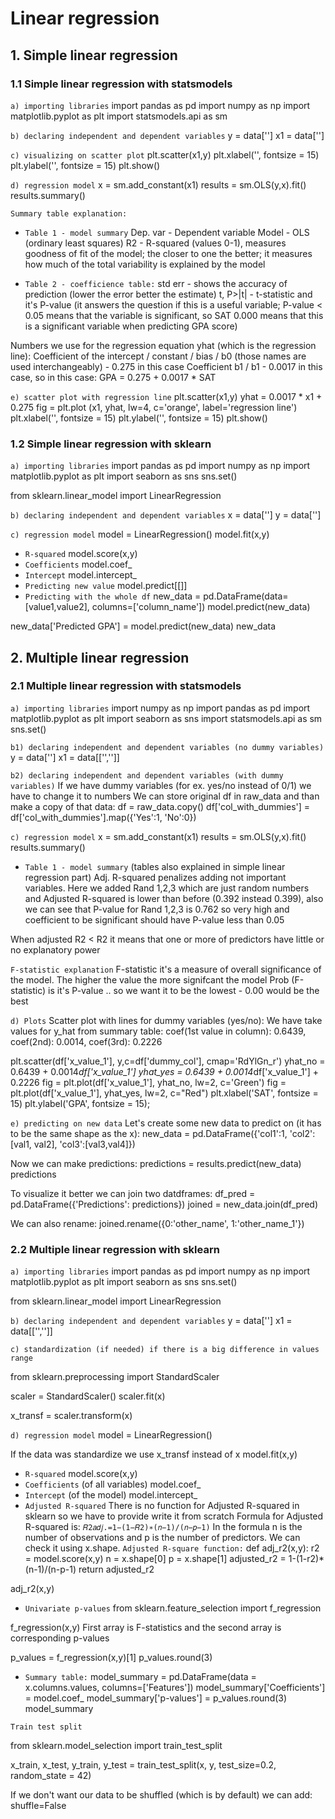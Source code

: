 # Linear regression

## 1. Simple linear regression
### 1.1 Simple linear regression with statsmodels
`a) importing libraries`
import pandas as pd
import numpy as np
import matplotlib.pyplot as plt
import statsmodels.api as sm

`b) declaring independent and dependent variables`
y = data['']
x1 = data['']

`c) visualizing on scatter plot`
plt.scatter(x1,y)
plt.xlabel('', fontsize = 15)
plt.ylabel('', fontsize = 15)
plt.show()

`d) regression model`
x = sm.add_constant(x1)
results = sm.OLS(y,x).fit()
results.summary()

`Summary table explanation:`
* `Table 1 - model summary`
Dep. var - Dependent variable
Model - OLS (ordinary least squares)
R2 - R-squared (values 0-1), measures goodness of fit of the model; the closer to one the better; it measures how much of the total variability is explained by the model

* `Table 2 - coefficience table:`
std err - shows the accuracy of prediction (lower the error better the estimate)
t, P>|t| - t-statistic and it's P-value (it answers the question if this is a useful variable; P-value < 0.05 means that the variable is significant, so SAT 0.000 means that this is a significant variable when predicting GPA score)

Numbers we use for the regression equation yhat (which is the regression line):
Coefficient of the intercept / constant / bias / b0 (those names are used interchangeably) - 0.275 in this case
Coefficient b1 / b1 - 0.0017 in this case, so in this case: GPA = 0.275 + 0.0017 * SAT

`e) scatter plot with regression line`
plt.scatter(x1,y)
yhat = 0.0017 * x1 + 0.275
fig = plt.plot (x1, yhat, lw=4, c='orange', label='regression line')
plt.xlabel('', fontsize = 15)
plt.ylabel('', fontsize = 15)
plt.show()

### 1.2 Simple linear regression with sklearn

`a) importing libraries`
import pandas as pd
import numpy as np
import matplotlib.pyplot as plt
import seaborn as sns
sns.set()

from sklearn.linear_model import LinearRegression

`b) declaring independent and dependent variables`
x = data['']
y = data['']

`c) regression model`
model = LinearRegression()
model.fit(x,y)

* `R-squared`
model.score(x,y)
* `Coefficients`
model.coef_
* `Intercept`
model.intercept_
* `Predicting new value`
model.predict[[]]
* `Predicting with the whole df`
new_data = pd.DataFrame(data=[value1,value2], columns=['column_name'])
model.predict(new_data)

new_data['Predicted GPA'] = model.predict(new_data)
new_data

## 2. Multiple linear regression
### 2.1 Multiple linear regression with statsmodels

`a) importing libraries`
import numpy as np
import pandas as pd
import matplotlib.pyplot as plt
import seaborn as sns
import statsmodels.api as sm
sns.set()

`b1) declaring independent and dependent variables (no dummy variables)`
y = data['']
x1 = data[['','']]

`b2) declaring independent and dependent variables (with dummy variables)`
If we have dummy variables (for ex. yes/no instead of 0/1) we have to change it to numbers
We can store original df in raw_data and than make a copy of that data:
df = raw_data.copy()
df['col_with_dummies'] = df['col_with_dummies'].map({'Yes':1, 'No':0})

`c) regression model`
x = sm.add_constant(x1)
results = sm.OLS(y,x).fit()
results.summary()

* `Table 1 - model summary` (tables also explained in simple linear regression part)
Adj. R-squared penalizes adding not important variables. Here we added Rand 1,2,3 which are just random numbers and Adjusted R-squared is lower than before (0.392 instead 0.399), also we can see that P-value for Rand 1,2,3 is 0.762 so very high and coefficient to be significant should have P-value less than 0.05

When adjusted R2 < R2 it means that one or more of predictors have little or no explanatory power 

`F-statistic explanation`
F-statistic it's a measure of overall significance of the model. The higher the value the more signifcant the model
Prob (F-statistic) is it's P-value .. so we want it to be the lowest - 0.00 would be the best

`d) Plots`
Scatter plot with lines for dummy variables (yes/no):
We have take values for y_hat from summary table: coef(1st value in column): 0.6439, coef(2nd): 0.0014, coef(3rd): 0.2226

plt.scatter(df['x_value_1'], y,c=df['dummy_col'], cmap='RdYlGn_r')
yhat_no = 0.6439 + 0.0014*df['x_value_1']
yhat_yes = 0.6439 + 0.0014*df['x_value_1'] + 0.2226
fig = plt.plot(df['x_value_1'], yhat_no, lw=2, c='Green')
fig = plt.plot(df['x_value_1'], yhat_yes, lw=2, c="Red")
plt.xlabel('SAT', fontsize = 15)
plt.ylabel('GPA', fontsize = 15);

`e) predicting on new data`
Let's create some new data to predict on (it has to be the same shape as the x):
new_data = pd.DataFrame({'col1':1, 'col2':[val1, val2], 'col3':[val3,val4]})

Now we can make predictions:
predictions = results.predict(new_data)
predictions

To visualize it better we can join two datdframes:
df_pred = pd.DataFrame({'Predictions': predictions})
joined = new_data.join(df_pred)

We can also rename:
joined.rename({0:'other_name', 1:'other_name_1'})


### 2.2 Multiple linear regression with sklearn

`a) importing libraries`
import pandas as pd
import numpy as np
import matplotlib.pyplot as plt
import seaborn as sns
sns.set()

from sklearn.linear_model import LinearRegression

`b) declaring independent and dependent variables`
y = data['']
x1 = data[['','']]

`c) standardization (if needed) if there is a big difference in values range`

from sklearn.preprocessing import StandardScaler

scaler = StandardScaler()
scaler.fit(x)

x_transf = scaler.transform(x)

`d) regression model`
model = LinearRegression()

If the data was standardize we use x_transf instead of x
model.fit(x,y)

* `R-squared`
model.score(x,y)
* `Coefficients` (of all variables)
model.coef_
* `Intercept` (of the model)
model.intercept_
* `Adjusted R-squared`
There is no function for Adjusted R-squared in sklearn so we have to provide write it from scratch
Formula for Adjusted R-squared is: `𝑅2𝑎𝑑𝑗.=1−(1−𝑅2)∗(𝑛−1)/(𝑛−𝑝−1)`
In the formula n is the number of observations and p is the number of predictors. We can check it using x.shape.
`Adjusted R-square function:`
def adj_r2(x,y):
    r2 = model.score(x,y)
    n = x.shape[0]
    p = x.shape[1]
    adjusted_r2 = 1-(1-r2)*(n-1)/(n-p-1)
    return adjusted_r2

adj_r2(x,y)

* `Univariate p-values`
from sklearn.feature_selection import f_regression

f_regression(x,y)
First array is F-statistics and the second array is corresponding p-values

p_values = f_regression(x,y)[1]
p_values.round(3)
* `Summary table:`
model_summary = pd.DataFrame(data = x.columns.values, columns=['Features'])
model_summary['Coefficients'] = model.coef_
model_summary['p-values'] = p_values.round(3)
model_summary


`Train test split`

from sklearn.model_selection import train_test_split

x_train, x_test, y_train, y_test = train_test_split(x, y, test_size=0.2, random_state = 42)

If we don't want our data to be shuffled (which is by default) we can add: shuffle=False
